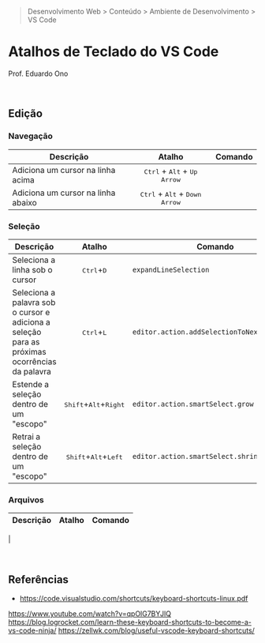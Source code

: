 > Desenvolvimento Web > Conteúdo > Ambiente de Desenvolvimento > VS Code

# Atalhos de Teclado do VS Code

Prof. Eduardo Ono

<br>

## Edição

### Navegação

| Descrição | Atalho  | Comando |
| --- | :-: | --- |
| Adiciona um cursor na linha acima | <kbd>Ctrl</kbd> + <kbd>Alt</kbd> + <kbd>Up Arrow</kbd> |
| Adiciona um cursor na linha abaixo | <kbd>Ctrl</kbd> + <kbd>Alt</kbd> + <kbd>Down Arrow</kbd> |

### Seleção

| Descrição | Atalho  | Comando |
| --- | :-: | --- |
| Seleciona a linha sob o cursor | <kbd>Ctrl</kbd>+<kbd>D</kbd> | `expandLineSelection`
| Seleciona a palavra sob o cursor e adiciona a seleção para as próximas ocorrências da palavra | <kbd>Ctrl</kbd>+<kbd>L</kbd> | `editor.action.addSelectionToNextFindMatch`
| Estende a seleção dentro de um "escopo" | <kbd>Shift</kbd>+<kbd>Alt</kbd>+<kbd>Right</kbd> | `editor.action.smartSelect.grow`
| Retrai a seleção dentro de um "escopo" | <kbd>Shift</kbd>+<kbd>Alt</kbd>+<kbd>Left</kbd> | `editor.action.smartSelect.shrink`

### Arquivos

| Descrição | Atalho  | Comando |
| --- | :-: | --- |
|

<br>

## Referências

* https://code.visualstudio.com/shortcuts/keyboard-shortcuts-linux.pdf

https://www.youtube.com/watch?v=qpOlG7BYJlQ
https://blog.logrocket.com/learn-these-keyboard-shortcuts-to-become-a-vs-code-ninja/
https://zellwk.com/blog/useful-vscode-keyboard-shortcuts/

<br>
